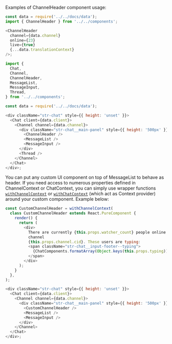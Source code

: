 Examples of ChannelHeader component usage:

```js
const data = require('../../docs/data');
import { ChannelHeader } from '../../components';

<ChannelHeader
  channel={data.channel}
  online={23}
  live={true}
  {...data.translationContext}
/>;
```

```js
import {
  Chat,
  Channel,
  ChannelHeader,
  MessageList,
  MessageInput,
  Thread,
} from '../../components';

const data = require('../../docs/data');

<div className="str-chat" style={{ height: 'unset' }}>
  <Chat client={data.client}>
    <Channel channel={data.channel}>
      <div className="str-chat__main-panel" style={{ height: '500px' }}>
        <ChannelHeader />
        <MessageList />
        <MessageInput />
      </div>
      <Thread />
    </Channel>
  </Chat>
</div>;
```

You can put any custom UI component on top of MessageList to behave as header.
If you need access to numerous properties defined in ChannelContext or ChatContext, you can simply use wrapper functions [`withChannelContext`](#section-withchannelcontext) or [`withChatContext`](#section-withchatcontext) (which act as Context provider) around your custom component. Example below:

```js static
const CustomChannelHeader = withChannelContext(
  class CustomChannelHeader extends React.PureComponent {
    render() {
      return (
        <div>
          There are currently {this.props.watcher_count} people online in
          channel
          {this.props.channel.cid}. These users are typing:
          <span className="str-chat__input-footer--typing">
            {ChatComponents.formatArray(Object.keys(this.props.typing))}
          </span>
        </div>
      );
    }
  },
);

<div className="str-chat" style={{ height: 'unset' }}>
  <Chat client={data.client}>
    <Channel channel={data.channel}>
      <div className="str-chat__main-panel" style={{ height: '500px' }}>
        <CustomChannelHeader />
        <MessageList />
        <MessageInput />
      </div>
    </Channel>
  </Chat>
</div>;
```
